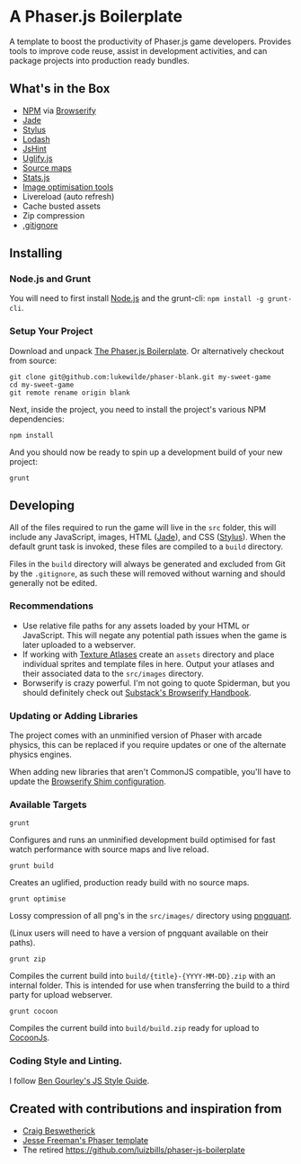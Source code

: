 # A Phaser.js Boilerplate

A template to boost the productivity of Phaser.js game developers. Provides tools to improve code reuse, assist in development activities, and can package projects into production ready bundles.

## What's in the Box

* [NPM](https://www.npmjs.org/) via [Browserify](http://browserify.org/)
* [Jade](http://jade-lang.com/)
* [Stylus](http://learnboost.github.io/stylus/)
* [Lodash](http://lodash.com/)
* [JsHint](http://www.jshint.com/)
* [Uglify.js](https://github.com/mishoo/UglifyJS)
* [Source maps](http://www.html5rocks.com/en/tutorials/developertools/sourcemaps/)
* [Stats.js](https://github.com/mrdoob/stats.js/)
* [Image optimisation tools](http://pngquant.org/)
* Livereload (auto refresh)
* Cache busted assets
* Zip compression
* [.gitignore](https://github.com/serby/GitIgnore)

## Installing

### Node.js and Grunt

You will need to first install [Node.js](http://nodejs.org/download/) and the grunt-cli: `npm install -g grunt-cli`.

### Setup Your Project

Download and unpack [The Phaser.js Boilerplate](https://github.com/lukewilde/phaser-blank/archive/master.zip). Or alternatively checkout from source:

    git clone git@github.com:lukewilde/phaser-blank.git my-sweet-game
    cd my-sweet-game
    git remote rename origin blank

Next, inside the project, you need to install the project's various NPM dependencies:

    npm install

And you should now be ready to spin up a development build of your new project:

    grunt

## Developing

All of the files required to run the game will live in the `src` folder, this will include any JavaScript, images, HTML ([Jade](http://jade-lang.com/)), and CSS ([Stylus](http://learnboost.github.io/stylus/)). When the default grunt task is invoked, these files are compiled to a `build` directory.

Files in the `build` directory will always be generated and excluded from Git by the `.gitignore`, as such these will removed without warning and should generally not be edited.

### Recommendations

* Use relative file paths for any assets loaded by your HTML or JavaScript. This will negate any potential path issues when the game is later uploaded to a webserver.
* If working with [Texture Atlases](http://en.wikipedia.org/wiki/Texture_atlas) create an `assets` directory and place individual sprites and template files in here. Output your atlases and their associated data to the `src/images` directory.
* Borwserify is crazy powerful. I'm not going to quote Spiderman, but you should definitely check out [Substack's Browserify Handbook](https://github.com/substack/browserify-handbook).

### Updating or Adding Libraries

The project comes with an unminified version of Phaser with arcade physics, this can be replaced if you require updates or one of the alternate physics engines.

When adding new libraries that aren't CommonJS compatible, you'll have to update the [Browserify Shim configuration](https://github.com/thlorenz/browserify-shim#you-will-always).

### Available Targets

    grunt

Configures and runs an unminified development build optimised for fast watch performance with source maps and live reload.

    grunt build

Creates an uglified, production ready build with no source maps.

    grunt optimise

Lossy compression of all png's in the `src/images/` directory using [pngquant](http://pngquant.org/).

(Linux users will need to have a version of pngquant available on their paths).

    grunt zip

Compiles the current build into `build/{title}-{YYYY-MM-DD}.zip` with an internal folder. This is intended for use when transferring the build to a third party for upload webserver.

    grunt cocoon

Compiles the current build into `build/build.zip` ready for upload to [CocoonJs](https://www.ludei.com/cocoonjs/).

### Coding Style and Linting.

I follow [Ben Gourley's JS Style Guide](https://github.com/bengourley/js-style-guide).

## Created with contributions and inspiration from

  * [Craig Beswetherick](http://grindheadgames.com)
  * [Jesse Freeman's Phaser template](https://github.com/gamecook/phaser-project-template)
  * The retired https://github.com/luizbills/phaser-js-boilerplate
